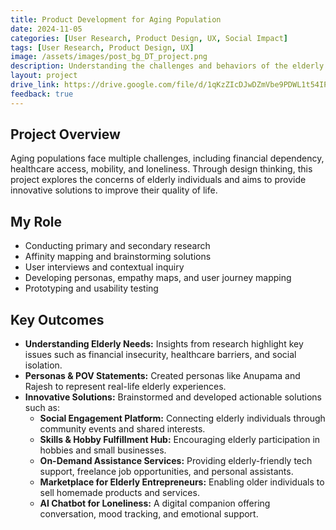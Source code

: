 ```yaml
---
title: Product Development for Aging Population 
date: 2024-11-05
categories: [User Research, Product Design, UX, Social Impact]
tags: [User Research, Product Design, UX]
image: /assets/images/post_bg_DT_project.png
description: Understanding the challenges and behaviors of the elderly population through design thinking.
layout: project
drive_link: https://drive.google.com/file/d/1qKzZIcDJwDZmVbe9PDWL1t54IPefPq1x/view?usp=sharing
feedback: true
---
```


## Project Overview

Aging populations face multiple challenges, including financial dependency, healthcare access, mobility, and loneliness. Through design thinking, this project explores the concerns of elderly individuals and aims to provide innovative solutions to improve their quality of life.

## My Role

- Conducting primary and secondary research
- Affinity mapping and brainstorming solutions
- User interviews and contextual inquiry
- Developing personas, empathy maps, and user journey mapping
- Prototyping and usability testing

## Key Outcomes

- **Understanding Elderly Needs:** Insights from research highlight key issues such as financial insecurity, healthcare barriers, and social isolation.
- **Personas & POV Statements:** Created personas like Anupama and Rajesh to represent real-life elderly experiences.
- **Innovative Solutions:** Brainstormed and developed actionable solutions such as:
  - **Social Engagement Platform:** Connecting elderly individuals through community events and shared interests.
  - **Skills & Hobby Fulfillment Hub:** Encouraging elderly participation in hobbies and small businesses.
  - **On-Demand Assistance Services:** Providing elderly-friendly tech support, freelance job opportunities, and personal assistants.
  - **Marketplace for Elderly Entrepreneurs:** Enabling older individuals to sell homemade products and services.
  - **AI Chatbot for Loneliness:** A digital companion offering conversation, mood tracking, and emotional support.
